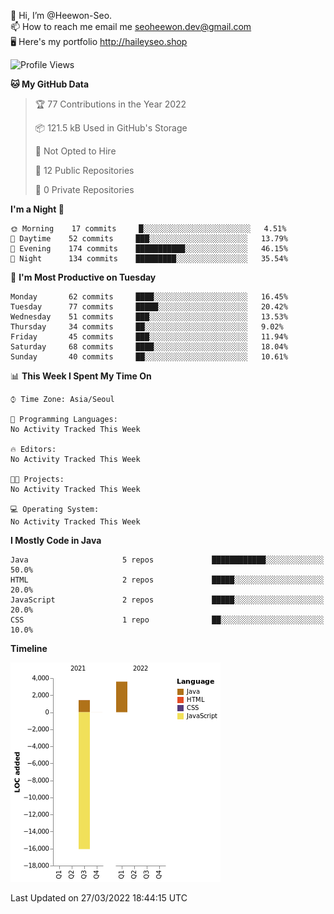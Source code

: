 👋 Hi, I’m @Heewon-Seo.  
📫 How to reach me email me seoheewon.dev@gmail.com   
🖥 Here's my portfolio http://haileyseo.shop

 <!--START_SECTION:waka-->
![Profile Views](http://img.shields.io/badge/Profile%20Views-52-blue)

**🐱 My GitHub Data** 

> 🏆 77 Contributions in the Year 2022
 > 
> 📦 121.5 kB Used in GitHub's Storage 
 > 
> 🚫 Not Opted to Hire
 > 
> 📜 12 Public Repositories 
 > 
> 🔑 0 Private Repositories  
 > 
**I'm a Night 🦉** 

```text
🌞 Morning    17 commits     █░░░░░░░░░░░░░░░░░░░░░░░░   4.51% 
🌆 Daytime    52 commits     ███░░░░░░░░░░░░░░░░░░░░░░   13.79% 
🌃 Evening    174 commits    ███████████░░░░░░░░░░░░░░   46.15% 
🌙 Night      134 commits    █████████░░░░░░░░░░░░░░░░   35.54%

```
📅 **I'm Most Productive on Tuesday** 

```text
Monday       62 commits     ████░░░░░░░░░░░░░░░░░░░░░   16.45% 
Tuesday      77 commits     █████░░░░░░░░░░░░░░░░░░░░   20.42% 
Wednesday    51 commits     ███░░░░░░░░░░░░░░░░░░░░░░   13.53% 
Thursday     34 commits     ██░░░░░░░░░░░░░░░░░░░░░░░   9.02% 
Friday       45 commits     ███░░░░░░░░░░░░░░░░░░░░░░   11.94% 
Saturday     68 commits     ████░░░░░░░░░░░░░░░░░░░░░   18.04% 
Sunday       40 commits     ██░░░░░░░░░░░░░░░░░░░░░░░   10.61%

```


📊 **This Week I Spent My Time On** 

```text
⌚︎ Time Zone: Asia/Seoul

💬 Programming Languages: 
No Activity Tracked This Week

🔥 Editors: 
No Activity Tracked This Week

🐱‍💻 Projects: 
No Activity Tracked This Week

💻 Operating System: 
No Activity Tracked This Week

```

**I Mostly Code in Java** 

```text
Java                     5 repos             ████████████░░░░░░░░░░░░░   50.0% 
HTML                     2 repos             █████░░░░░░░░░░░░░░░░░░░░   20.0% 
JavaScript               2 repos             █████░░░░░░░░░░░░░░░░░░░░   20.0% 
CSS                      1 repo              ██░░░░░░░░░░░░░░░░░░░░░░░   10.0%

```


**Timeline**

![Chart not found](https://raw.githubusercontent.com/Heewon-Seo/Heewon-Seo/main/charts/bar_graph.png) 


 Last Updated on 27/03/2022 18:44:15 UTC
<!--END_SECTION:waka-->
